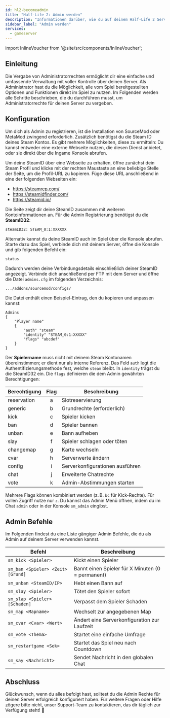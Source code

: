 ```yaml
---
id: hl2-becomeadmin
title: "Half-Life 2: Admin werden"
description: "Informationen darüber, wie du auf deinem Half-Life 2 Server Admin werden kannst – ZAP-Hosting.com Dokumentation"
sidebar_label: "Admin werden"
services:
  - gameserver
---
```


import InlineVoucher from '@site/src/components/InlineVoucher';



## Einleitung

Die Vergabe von Administratorrechten ermöglicht dir eine einfache und umfassende Verwaltung mit voller Kontrolle über deinen Server. Als Administrator hast du die Möglichkeit, alle vom Spiel bereitgestellten Optionen und Funktionen direkt im Spiel zu nutzen. Im Folgenden werden alle Schritte beschrieben, die du durchführen musst, um Administratorrechte für deinen Server zu vergeben.

<InlineVoucher />



## Konfiguration

Um dich als Admin zu registrieren, ist die Installation von SourceMod oder MetaMod zwingend erforderlich. Zusätzlich benötigst du die Steam ID deines Steam Kontos. Es gibt mehrere Möglichkeiten, diese zu ermitteln: Du kannst entweder eine externe Webseite nutzen, die diesen Dienst anbietet, oder sie direkt über die Ingame Konsole abrufen.


Um deine SteamID über eine Webseite zu erhalten, öffne zunächst dein Steam Profil und klicke mit der rechten Maustaste an eine beliebige Stelle der Seite, um die Profil-URL zu kopieren. Füge diese URL anschließend in eine der folgenden Webseiten ein:

- https://steamrep.com/
- https://steamidfinder.com/
- https://steamid.io/

Die Seite zeigt dir deine SteamID zusammen mit weiteren Kontoinformationen an. Für die Admin Registrierung benötigst du die **SteamID32**:

```
steamID32: STEAM_0:1:XXXXXX
```

Alternativ kannst du deine SteamID auch im Spiel über die Konsole abrufen. Starte dazu das Spiel, verbinde dich mit deinem Server, öffne die Konsole und gib folgenden Befehl ein:

```
status
```

Dadurch werden deine Verbindungsdetails einschließlich deiner SteamID angezeigt. Verbinde dich anschließend per FTP mit dem Server und öffne die Datei `admins.cfg` im folgenden Verzeichnis:

```
.../addons/sourcemod/configs/
```

Die Datei enthält einen Beispiel-Eintrag, den du kopieren und anpassen kannst:

```
Admins
{
	"Player name"
	{
		"auth" "steam"
		"identity" "STEAM_0:1:XXXXX"
		"flags" "abcdef"
	}
}
```

Der **Spielername** muss nicht mit deinem Steam Kontonamen übereinstimmen; er dient nur als interne Referenz. Das Feld `auth` legt die Authentifizierungsmethode fest, welche `steam` bleibt. In `identity` trägst du die SteamID32 ein. Die `flags` definieren die dem Admin gewährten Berechtigungen:

| Berechtigung | Flag | Beschreibung                    |
| ------------ | :--: | ------------------------------- |
| reservation  |   a  | Slotreservierung                |
| generic      |   b  | Grundrechte (erforderlich)      |
| kick         |   c  | Spieler kicken                  |
| ban          |   d  | Spieler bannen                  |
| unban        |   e  | Bann aufheben                   |
| slay         |   f  | Spieler schlagen oder töten     |
| changemap    |   g  | Karte wechseln                  |
| cvar         |   h  | Serverwerte ändern              |
| config       |   i  | Serverkonfigurationen ausführen |
| chat         |   j  | Erweiterte Chatrechte           |
| vote         |   k  | Admin-Abstimmungen starten      |


Mehrere Flags können kombiniert werden (z. B. `bc` für Kick-Rechte). Für vollen Zugriff nutze nur `z`. Du kannst das Admin Menü öffnen, indem du im Chat `admin` oder in der Konsole `sm_admin` eingibst.



## Admin Befehle

Im Folgenden findest du eine Liste gängiger Admin Befehle, die du als Admin auf deinem Server verwenden kannst.

| Befehl                  | Beschreibung                                               |
|-------------------------|------------------------------------------------------------|
| `sm_kick <Spieler>`     | Kickt einen Spieler                                       |
| `sm_ban <Spieler> <Zeit> [Grund]` | Bannt einen Spieler für X Minuten (0 = permanent) |
| `sm_unban <SteamID/IP>` | Hebt einen Bann auf                                       |
| `sm_slay <Spieler>`     | Tötet den Spieler sofort                                  |
| `sm_slap <Spieler> [Schaden]` | Verpasst dem Spieler Schaden                        |
| `sm_map <Mapname>`      | Wechselt zur angegebenen Map                              |
| `sm_cvar <Cvar> <Wert>` | Ändert eine Serverkonfiguration zur Laufzeit              |
| `sm_vote <Thema>`       | Startet eine einfache Umfrage                             |
| `sm_restartgame <Sek>`  | Startet das Spiel neu nach Countdown                      |
| `sm_say <Nachricht>`    | Sendet Nachricht in den globalen Chat                     |


## Abschluss

Glückwunsch, wenn du alles befolgt hast, solltest du die Admin Rechte für deinen Server erfolgreich konfiguriert haben. Für weitere Fragen oder Hilfe zögere bitte nicht, unser Support-Team zu kontaktieren, das dir täglich zur Verfügung steht! 🙂
